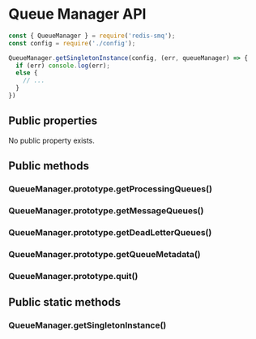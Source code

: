 # Queue Manager API

```javascript
const { QueueManager } = require('redis-smq');
const config = require('./config');

QueueManager.getSingletonInstance(config, (err, queueManager) => {
  if (err) console.log(err);
  else {
    // ...
  }
})
```

## Public properties

No public property exists.

## Public methods

### QueueManager.prototype.getProcessingQueues()
### QueueManager.prototype.getMessageQueues()
### QueueManager.prototype.getDeadLetterQueues()
### QueueManager.prototype.getQueueMetadata()
### QueueManager.prototype.quit()

## Public static methods

### QueueManager.getSingletonInstance()